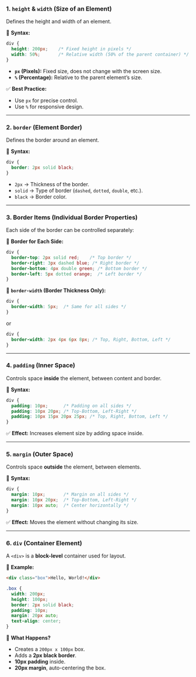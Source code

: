 ### **1. `height` & `width`** (Size of an Element)

Defines the height and width of an element.

📌 **Syntax:**

```css
div {
  height: 200px;    /* Fixed height in pixels */
  width: 50%;       /* Relative width (50% of the parent container) */
}
```

- **`px` (Pixels):** Fixed size, does not change with the screen size.
- **`%` (Percentage):** Relative to the parent element’s size.

✅ **Best Practice:**

- Use `px` for precise control.
- Use `%` for responsive design.

---

### **2. `border` (Element Border)**

Defines the border around an element.

📌 **Syntax:**

```css
div {
  border: 2px solid black;
}
```

- `2px` → Thickness of the border.
- `solid` → Type of border (`dashed`, `dotted`, `double`, etc.).
- `black` → Border color.

---

### **3. Border Items** (Individual Border Properties)

Each side of the border can be controlled separately:

📌 **Border for Each Side:**

```css
div {
  border-top: 2px solid red;    /* Top border */
  border-right: 3px dashed blue; /* Right border */
  border-bottom: 4px double green; /* Bottom border */
  border-left: 5px dotted orange;  /* Left border */
}
```

📌 **`border-width` (Border Thickness Only):**

```css
div {
  border-width: 5px;  /* Same for all sides */
}
```

or

```css
div {
  border-width: 2px 4px 6px 8px; /* Top, Right, Bottom, Left */
}
```

---

### **4. `padding` (Inner Space)**

Controls space **inside** the element, between content and border.

📌 **Syntax:**

```css
div {
  padding: 10px;      /* Padding on all sides */
  padding: 10px 20px; /* Top-Bottom, Left-Right */
  padding: 10px 15px 20px 25px; /* Top, Right, Bottom, Left */
}
```

✅ **Effect:** Increases element size by adding space inside.

---

### **5. `margin` (Outer Space)**

Controls space **outside** the element, between elements.

📌 **Syntax:**

```css
div {
  margin: 10px;       /* Margin on all sides */
  margin: 10px 20px;  /* Top-Bottom, Left-Right */
  margin: 10px auto;  /* Center horizontally */
}
```

✅ **Effect:** Moves the element without changing its size.

---

### **6. `div` (Container Element)**

A `<div>` is a **block-level** container used for layout.

📌 **Example:**

```html
<div class="box">Hello, World!</div>
```

```css
.box {
  width: 200px;
  height: 100px;
  border: 2px solid black;
  padding: 10px;
  margin: 20px auto;
  text-align: center;
}
```

📌 **What Happens?**

- Creates a `200px x 100px` box.
- Adds a **2px black border**.
- **10px padding** inside.
- **20px margin**, auto-centering the box.

